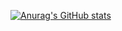 [![Anurag's GitHub stats](https://github-readme-stats.vercel.app/api?username=lunjohnzhang&theme=graywhite&hide=contribs,stars&show_icons=true&count_private=true)](https://github.com/anuraghazra/github-readme-stats)
